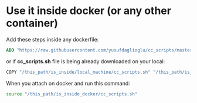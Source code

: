 # Use it inside docker (or any other container)

Add these steps inside any dockerfile:

```dockerfile
ADD "https://raw.githubusercontent.com/yusufdaglioglu/cc_scripts/master/release/cc_scripts.sh" "/this_path/is_inside_docker/cc_scripts.sh"
```

or if __cc_scripts.sh__ file is being already downloaded on your local:

```sh
COPY "/this_path/is_inside/local_machine/cc_scripts.sh" "/this_path/is_inside_docker/cc_scripts.sh"
```

When you attach on docker and run this command:

```sh
source "/this_path/is_inside_docker/cc_scripts.sh"
```
